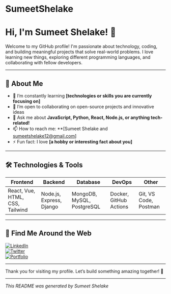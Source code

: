 # SumeetShelake
# Hi, I'm Sumeet Shelake! 👋

Welcome to my GitHub profile! I'm passionate about technology, coding, and building meaningful projects that solve real-world problems. I love learning new things, exploring different programming languages, and collaborating with fellow developers.

---

## 🚀 About Me

- 🌱 I’m constantly learning **[technologies or skills you are currently focusing on]**
- 👯 I’m open to collaborating on open-source projects and innovative ideas
- 💬 Ask me about **JavaScript, Python, React, Node.js, or anything tech-related!**
- 📫 How to reach me: **[Sumeet Shelake and sumeetshelake12@gmail.com]
- ⚡ Fun fact: I love **[a hobby or interesting fact about you]**

---

## 🛠️ Technologies & Tools

| Frontend | Backend | Database | DevOps | Other |
|---------|---------|----------|--------|-------|
| React, Vue, HTML, CSS, Tailwind | Node.js, Express, Django | MongoDB, MySQL, PostgreSQL | Docker, GitHub Actions | Git, VS Code, Postman |

---

## 🔗 Find Me Around the Web

[![LinkedIn](https://img.shields.io/badge/LinkedIn-0A66C2?style=for-the-badge&logo=linkedin&logoColor=white)](https://www.linkedin.com/in/sumeetshelake)  
[![Twitter](https://img.shields.io/badge/Twitter-1DA1F2?style=for-the-badge&logo=twitter&logoColor=white)](https://twitter.com/your_twitter)  
[![Portfolio](https://img.shields.io/badge/Portfolio-FF5722?style=for-the-badge&logo=github&logoColor=white)](https://yourportfolio.com)

---

Thank you for visiting my profile. Let’s build something amazing together! 🚀

---

*This README was generated  by Sumeet Shelake*
